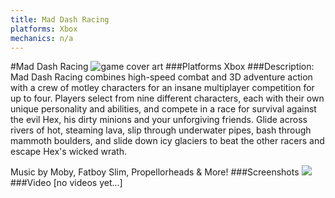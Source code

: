 ```yaml
---
title: Mad Dash Racing
platforms: Xbox
mechanics: n/a
---
```

#Mad Dash Racing
![game cover art](//images.igdb.com/igdb/image/upload/t_cover_big/cxbxpvrvr0jj7nwbidif.jpg "Logo Title Text 1")
###Platforms
Xbox
###Description:
Mad Dash Racing combines high-speed combat and 3D adventure action with a crew of motley characters for an insane multiplayer competition for up to four. Players select from nine different characters, each with their own unique personality and abilities, and compete in a race for survival against the evil Hex, his dirty minions and your unforgiving friends. Glide across rivers of hot, steaming lava, slip through underwater pipes, bash through mammoth boulders, and slide down icy glaciers to beat the other racers and escape Hex's wicked wrath. 
 
Music by Moby, Fatboy Slim, Propellorheads & More!
###Screenshots
<a target="_blank" href="//images.igdb.com/igdb/image/upload/t_cover_big/cuqanwd3uuybnqi4w6o2.jpg"><img src="//images.igdb.com/igdb/image/upload/t_thumb/cuqanwd3uuybnqi4w6o2.jpg"/></a>
###Video
[no videos yet...]
